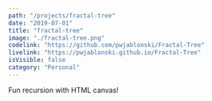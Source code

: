 ```yaml
---
path: "/projects/fractal-tree"
date: "2019-07-01"
title: "fractal-tree"
image: "./fractal-tree.png"
codelink: "https://github.com/pwjablonski/Fractal-Tree"
livelink: "https://pwjablonski.github.io/Fractal-Tree"
isVisible: false
category: "Personal"
---
```


Fun recursion with HTML canvas!